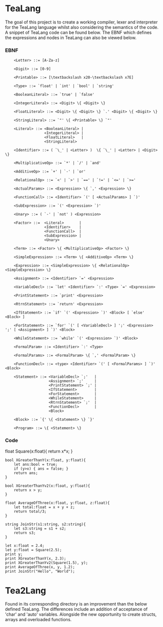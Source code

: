 # TeaLang

The goal of this project is to create a working compiler, lexer and interpreter for the TeaLang language whilst also considering the semantics of the code. A snippet of TeaLang code can be found below. The EBNF which defines the expressions and nodes in TeaLang can also be viewed below.

### EBNF 

        <Letter> ::= [A-Za-z]

        <Digit> ::= [0-9]

        <Printable> ::= [\textbackslash x20-\textbackslash x7E]

        <Type> ::= `float' | `int' | `bool' | `string'

        <BooleanLiteral> ::= `true' | `false'

        <IntegerLiteral> ::= <Digit> \{ <Digit> \}

        <FloatLiteral> ::= <Digit> \{ <Digit> \} `.' <Digit> \{ <Digit> \}

        <StringLiteral> ::= `"' \{ <Printable> \} `"'

        <Literal> ::= <BooleanLiteral> |
                      <IntegerLiteral> |
                      <FloatLiteral>   |
                      <StringLiteral>

        <Identifier> ::= ( `\_' | <Letter> )  \{ `\_' | <Letter> | <Digit> \}

        <MultiplicativeOp> ::= `*' | `/' | `and' 

        <AdditiveOp> ::= `+' | `-' | `or' 

        <RelationalOp> ::= `<' | `>' | `==' | `!=' | `<=' | `>=' 

        <ActualParams> ::= <Expression> \{ `,' <Expression> \}

        <FunctionCall> ::= <Identifier> `(' [ <ActualParams> ] `)' 

        <SubExpression> ::= `(' <Expression> `)' 

        <Unary> ::= ( `-' | `not' ) <Expression>

        <Factor> ::=  <Literal>       |
                      <Identifier>    |
                      <FunctionCall>  |
                      <SubExpression> |
                      <Unary>         

        <Term> ::= <Factor> \{ <MultiplicativeOp> <Factor> \}

        <SimpleExpression> ::= <Term> \{ <AdditiveOp> <Term> \}

        <Expression> ::= <SimpleExpression> \{ <RelationalOp> <SimpleExpression> \}

        <Assignment> ::= <Identifier> `=' <Expression>

        <VariableDecl> ::= `let' <Identifier> `:' <Type> `=' <Expression>

        <PrintStatement> ::= `print' <Expression>

        <RtrnStatement> ::= `return' <Expression>

        <IfStatement> ::= `if' `(' <Expression> `)' <Block> [ `else' <Block> ]

        <ForStatement> ::= `for' `(' [ <VariableDecl> ] ';' <Expression> ';' [ <Assignment> ] `)' <Block>

        <WhileStatement> ::= `while' `(' <Expression> `)' <Block> 

        <FormalParam> ::= <Identifier> `:' <Type>

        <FormalParams> ::= <FormalParam> \{ `,' <FormalParam> \}

        <FunctionDecl> ::= <type> <Identifier> `(' [ <FormalParams> ] `)' <Block>

        <Statement> ::=	<VariableDecl> `;'   |
                        <Assignment> `;'     |
                        <PrintStatement> `;' |
                        <IfStatement>        |
                        <ForStatement>       |
                        <WhileStatement>     |
                        <RtrnStatement> `;'  |
                        <FunctionDecl>       |
                        <Block>              

        <Block> ::= `{' \{ <Statement> \} `}' 

        <Program> ::= \{ <Statement> \}


### Code

   float Square(x:float){
        return x*x;
    }

    bool XGreaterThanY(x:float, y:float){
        let ans:bool = true;
        if (y>x) { ans = false; }
        return ans; 
    }

    bool XGreaterThanYv2(x:float, y:float){
        return x > y;
    }

    float AverageOfThree(x:float, y:float, z:float){
        let total:float = x + y + z;
        return total/3;
    }

    string JoinStr(s1:string, s2:string){
        let s3:string = s1 + s2;
        return s3;
    }

    let x:float = 2.4;
    let y:float = Square(2.5);
    print y;
    print XGreaterThanY(x, 2.3);
    print XGreaterThanYv2(Square(1.5), y);
    print AverageOfThree(x, y, 1.2);
    print JoinStr("Hello", "World");
    


# Tea2Lang 

Found in its corresponding directory is an improvement than the below defined TeaLang. The differences include an addition of acceptance of 'char' and 'auto' variables. Alongside the new opportunity to create structs, arrays and overloaded functions.

 
    
